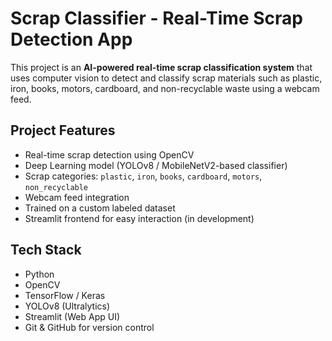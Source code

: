 # Scrap Classifier - Real-Time Scrap Detection App

This project is an **AI-powered real-time scrap classification system** that uses computer vision to detect and classify scrap materials such as plastic, iron, books, motors, cardboard, and non-recyclable waste using a webcam feed.

##  Project Features

- Real-time scrap detection using OpenCV
- Deep Learning model (YOLOv8 / MobileNetV2-based classifier)
- Scrap categories: `plastic`, `iron`, `books`, `cardboard`, `motors`, `non_recyclable`
- Webcam feed integration
- Trained on a custom labeled dataset
- Streamlit frontend for easy interaction (in development)

## Tech Stack

- Python 
- OpenCV 
- TensorFlow / Keras 
- YOLOv8 (Ultralytics)
- Streamlit (Web App UI)
- Git & GitHub for version control


